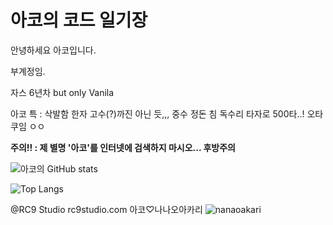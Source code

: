 # 아코의 코드 일기장
안녕하세요
아코입니다.

부계정임.

자스 6년차 but only Vanila

아코 특 :
삭발함
한자 고수(?)까진 아닌 듯,,, 중수 정돈 침
독수리 타자로 500타..!
오타쿠임 ㅇㅇ

**주의!! : 제 별명 '아코'를 인터넷에 검색하지 마시오... 후방주의**

![아코의 GitHub stats](https://github-readme-stats.vercel.app/api?username=arc-cosine&show_icons=true&theme=tokyonight&hide_rank=false)

![Top Langs](https://github-readme-stats.vercel.app/api/top-langs/?username=arc-cosine&layout=compact&theme=tokyonight)

@RC9 Studio
rc9studio.com
아코♡나나오아카리
![nanaoakari](https://scontent-gmp1-1.cdninstagram.com/v/t51.29350-15/491425872_588118147614596_2223303141735834608_n.heic?stp=dst-jpg_e35_tt6&efg=eyJ2ZW5jb2RlX3RhZyI6InRocmVhZHMuQ0FST1VTRUxfSVRFTS5pbWFnZV91cmxnZW4uMTQ0MHgxODAwLnNkci5mMjkzNTAuZGVmYXVsdF9pbWFnZS5jMiJ9&_nc_ht=scontent-gmp1-1.cdninstagram.com&_nc_cat=108&_nc_oc=Q6cZ2QH8PM90VaqlFG8as1WP51R0QsWgbYteGzaOCGehZoN6JCXEwR6WYa_F36on4VDFSZI&_nc_ohc=C2SMzif2YX4Q7kNvwFoeO0Y&_nc_gid=b-El5L97P1vF7VEuMokeJQ&edm=APs17CUBAAAA&ccb=7-5&ig_cache_key=MzYxMDU0NzkwMDEyOTQxMTY5Mg%3D%3D.3-ccb7-5&oh=00_AfVKqzOoUhT7c1oL_6UHG9FMhqdKO3WIm6tyRaGV6s90tA&oe=68960E1C&_nc_sid=10d13b)
